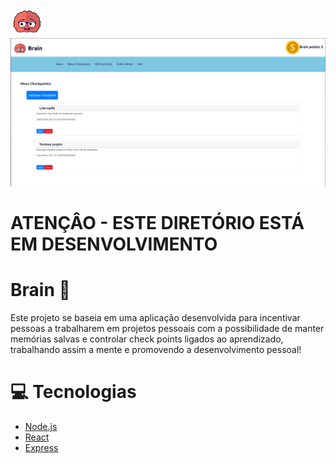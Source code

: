 <img src="/web/src/assets/logo.png" style="max-width:53px; max-height:53px; width: auto; height: auto;">
<img src="presentation.png">

# ATENÇÂO - ESTE DIRETÓRIO ESTÁ EM DESENVOLVIMENTO

# Brain 🧠

Este projeto se baseia em uma aplicação desenvolvida para incentivar pessoas a trabalharem em projetos pessoais com a possibilidade de manter memórias salvas e controlar check points ligados ao aprendizado, trabalhando assim a mente e promovendo a desenvolvimento pessoal!

# 💻 Tecnologias
* <a href="https://nodejs.org/en/">Node.js<a/>
* <a href="https://pt-br.reactjs.org">React<a/>
* <a href="https://expressjs.com/pt-br/">Express<a/>
